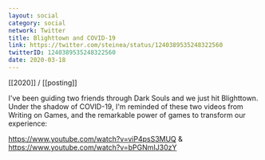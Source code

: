 ```yaml
---
layout: social
category: social
network: Twitter
title: Blighttown and COVID-19
link: https://twitter.com/steinea/status/1240389535248322560
twitterID: 1240389535248322560
date: 2020-03-18
---
```


[[2020]] / [[posting]]

I've been guiding two friends through Dark Souls and we just hit Blighttown. Under the shadow of COVID-19, I'm reminded of these two videos from Writing on Games, and the remarkable power of games to transform our experience:

<https://www.youtube.com/watch?v=viP4psS3MUQ> & <https://www.youtube.com/watch?v=bPGNmIJ30zY>
